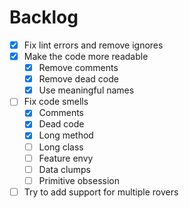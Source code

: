 # Backlog

- [x] Fix lint errors and remove ignores
- [x] Make the code more readable
  - [x] Remove comments
  - [x] Remove dead code
  - [x] Use meaningful names
- [ ] Fix code smells
  - [x] Comments
  - [x] Dead code
  - [x] Long method
  - [ ] Long class
  - [ ] Feature envy
  - [ ] Data clumps
  - [ ] Primitive obsession
- [ ] Try to add support for multiple rovers
